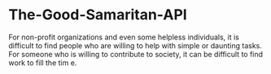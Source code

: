 # The-Good-Samaritan-API
For non-profit organizations and even some helpless individuals, it is difficult to find people who are willing to help with simple or daunting tasks. For someone who is willing to contribute to society, it can be difficult to find work to fill the tim
e.
